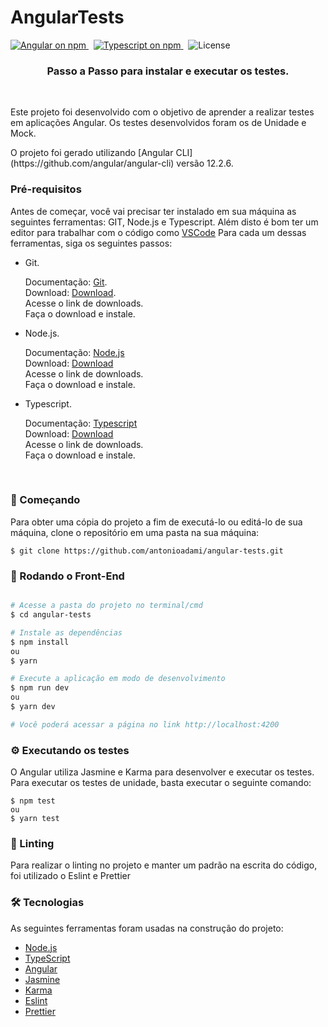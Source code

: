 <h1> 
	AngularTests
</h1>

<p>
  <a href="https://www.npmjs.com/@angular/core">
    <img src="https://img.shields.io/npm/v/@angular/core.svg?logo=angular&logoColor=red&label=Angular+version&color=red" alt="Angular on npm" />
  </a>&nbsp;
  <a href="https://www.npmjs.com/typescript">
    <img src="https://img.shields.io/npm/v/typescript.svg?logo=typescript&logoColor=blue&label=Typescript+version&color=blue" alt="Typescript on npm" />
  </a>&nbsp;
  <img src="https://img.shields.io/github/license/antonioadami/angular-tests" alt="License" />
</p>

<h3 align="center"> 
  Passo a Passo para instalar e executar os testes.
</h3>

<br />

<p>
  Este projeto foi desenvolvido com o objetivo de aprender a realizar testes em aplicações Angular.
  Os testes desenvolvidos foram os de Unidade e Mock.
  <br />
</p>
O projeto foi gerado utilizando [Angular CLI](https://github.com/angular/angular-cli) versão 12.2.6.


### Pré-requisitos

Antes de começar, você vai precisar ter instalado em sua máquina as seguintes ferramentas:
GIT, Node.js e Typescript.
Além disto é bom ter um editor para trabalhar com o código como [VSCode](https://code.visualstudio.com/)
Para cada um dessas ferramentas, siga os seguintes passos:

- Git.

    Documentação: [Git](https://git-scm.com).<br />
    Download: [Download](https://git-scm.com/download/win).<br />
    Acesse o link de downloads.<br />
    Faça o download e instale.<br />

- Node.js.

    Documentação: [Node.js](https://nodejs.org/en/)<br />
    Download: [Download](https://nodejs.org/en/download/)<br />
    Acesse o link de downloads.<br />
    Faça o download e instale.<br />

- Typescript.

    Documentação: [Typescript](https://www.typescriptlang.org)<br />
    Download: [Download](https://www.typescriptlang.org/download)<br />
    Acesse o link de downloads.<br />
    Faça o download e instale.<br />
<br />


### 🚀 Começando

Para obter uma cópia do projeto a fim de executá-lo ou editá-lo de sua máquina, clone o repositório em uma pasta na sua máquina:

```
$ git clone https://github.com/antonioadami/angular-tests.git
```

### 🎲 Rodando o Front-End

```bash

# Acesse a pasta do projeto no terminal/cmd
$ cd angular-tests

# Instale as dependências
$ npm install
ou
$ yarn

# Execute a aplicação em modo de desenvolvimento
$ npm run dev
ou
$ yarn dev

# Você poderá acessar a página no link http://localhost:4200
```

### ⚙️ Executando os testes

O Angular utiliza Jasmine e Karma para desenvolver e executar os testes.
Para executar os testes de unidade, basta executar o seguinte comando:

```
$ npm test
ou
$ yarn test
```

### 📕 Linting

Para realizar o linting no projeto e manter um padrão na escrita do código, foi utilizado o Eslint e Prettier

### 🛠 Tecnologias

As seguintes ferramentas foram usadas na construção do projeto:

- [Node.js](https://nodejs.org/en/)
- [TypeScript](https://www.typescriptlang.org/)
- [Angular](https://angular.io)
- [Jasmine](https://jasmine.github.io)
- [Karma](https://karma-runner.github.io)
- [Eslint](https://eslint.org)
- [Prettier](https://prettier.io)
